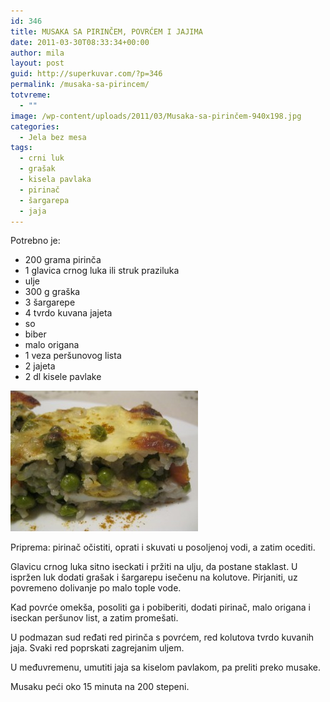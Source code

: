 ```yaml
---
id: 346
title: MUSAKA SA PIRINČEM, POVRĆEM I JAJIMA
date: 2011-03-30T08:33:34+00:00
author: mila
layout: post
guid: http://superkuvar.com/?p=346
permalink: /musaka-sa-pirincem/
totvreme:
  - ""
image: /wp-content/uploads/2011/03/Musaka-sa-pirinčem-940x198.jpg
categories:
  - Jela bez mesa
tags:
  - crni luk
  - grašak
  - kisela pavlaka
  - pirinač
  - šargarepa
  - jaja
---
```

Potrebno je:

  * 200 grama pirinča
  * 1 glavica crnog luka ili struk praziluka
  * ulje
  * 300 g graška
  * 3 šargarepe
  * 4 tvrdo kuvana jajeta
  * so
  * biber
  * malo origana
  * 1 veza peršunovog lista
  * 2 jajeta
  * 2 dl kisele pavlake

<img class="alignnone size-medium wp-image-2641" title="Musaka sa pirinčem" src="/wp-content/uploads/2011/03/Musaka-sa-pirinčem-300x225.jpg" alt="" width="300" height="225" /> 

Priprema: pirinač očistiti, oprati i skuvati u posoljenoj vodi, a zatim ocediti.

Glavicu crnog luka sitno iseckati i pržiti na ulju, da postane staklast. U ispržen luk dodati grašak i šargarepu isečenu na kolutove. Pirjaniti, uz povremeno dolivanje po malo tople vode.

Kad povrće omekša, posoliti ga i pobiberiti, dodati pirinač, malo origana i iseckan peršunov list, a zatim promešati.

U podmazan sud ređati red pirinča s povrćem, red kolutova tvrdo kuvanih jaja. Svaki red poprskati zagrejanim uljem.

U međuvremenu, umutiti jaja sa kiselom pavlakom, pa preliti preko musake.

Musaku peći oko 15 minuta na 200 stepeni.